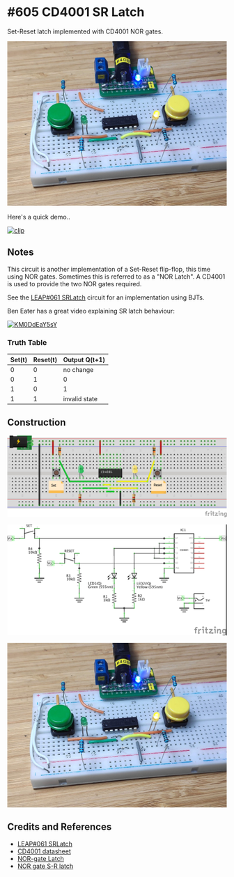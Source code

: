 # #605 CD4001 SR Latch

Set-Reset latch implemented with CD4001 NOR gates.

![Build](./assets/SRLatch_build.jpg?raw=true)

Here's a quick demo..

[![clip](https://img.youtube.com/vi/95eyO3oV5bk/0.jpg)](https://www.youtube.com/watch?v=95eyO3oV5bk)

## Notes

This circuit is another implementation of a Set-Reset flip-flop, this time using NOR gates.
Sometimes this is referred to as a "NOR Latch".
A CD4001 is used to provide the two NOR gates required.

See the [LEAP#061 SRLatch](../../DigitalLogic/SRLatch) circuit for an implementation using BJTs.

Ben Eater has a great video explaining SR latch behaviour:

[![KM0DdEaY5sY](https://img.youtube.com/vi/KM0DdEaY5sY/0.jpg)](https://www.youtube.com/watch?v=KM0DdEaY5sY)

### Truth Table

| Set(t) | Reset(t) | Output Q(t+1) |
|--------|----------|---------------|
|      0 |        0 | no change     |
|      0 |        1 | 0             |
|      1 |        0 | 1             |
|      1 |        1 | invalid state |

## Construction

![bb](./assets/SRLatch_bb.jpg?raw=true)

![schematic](./assets/SRLatch_schematic.jpg?raw=true)

![Build](./assets/SRLatch_build.jpg?raw=true)

## Credits and References

* [LEAP#061 SRLatch](../DigitalLogic/SRLatch)
* [CD4001 datasheet](https://www.futurlec.com/4000Series/CD4001.shtml)
* [NOR-gate Latch](http://hyperphysics.phy-astr.gsu.edu/hbase/electronic/norlatch.html)
* [NOR gate S-R latch](http://www.allaboutcircuits.com/vol_6/chpt_7/3.html)
